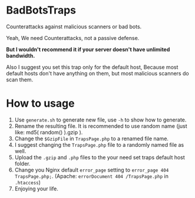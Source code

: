 # BadBotsTraps

Counterattacks against malicious scanners or bad bots.

Yeah, We need Counterattacks, not a passive defense.

**But I wouldn't recommend it if your server doesn't have unlimited bandwidth.**

Also I suggest you set this trap only for the default host, Because most default hosts don't have anything on them, but most malicious scanners do scan them.

# How to usage

1. Use `generate.sh` to generate new file, use `-h` to show how to generate.
2. Rename the resulting file. It is recommended to use random name (just like: md5( random() ).gzip ). 
3. Change the `$GzipFile` in `TrapsPage.php` to a renamed file name.
4. I suggest changing the `TrapsPage.php` file to a randomly named file as well.
5. Upload the `.gzip` and `.php` files to the your need set traps default host folder.
6. Change you Nginx default `error_page` setting to `error_page 404 TrapsPage.php;`. (Apache: `errorDocument 404 /TrapsPage.php` in `.htaccess`)
7. Enjoying your life.

